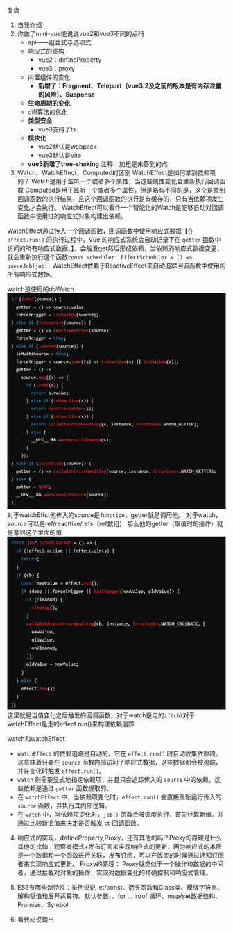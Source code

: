 复盘
1. 自我介绍
2. 你做了mini-vue能说说vue2和vue3不同的点吗
   - api——组合式与选项式
   - 响应式的重构
	   - vue2：defineProperty
	   - vue3：proxy
   - 内置组件的变化
	   - **新增了：Fragment、Teleport（vue3.2及之前的版本是有内存泄露的风险）、Suspense**
   - **生命周期的变化**
   - diff算法的优化
   - **类型安全**
	   - vue3支持了ts
   - **模块化**
	   - vue2默认是webpack
	   - vue3默认是vite
   - **vue3新增了tree-shaking**
注释：加粗是未答到的点
3. Watch、WatchEffect，Computed的区别
   WatchEffect是如何拿到依赖项的？
Watch是用于监听一个或者多个属性，当这些属性变化会重新执行回调函数
Computed是用于监听一个或者多个属性，但是略有不同的是，这个是拿到回调函数的执行结果，且这个回调函数的执行是有缓存的，只有当依赖项发生变化才会执行。
WatchEffect可以看作一个智能化的Watch是能够自动对回调函数中使用过的响应式对象构建出依赖。

WatchEffect通过传入一个回调函数，回调函数中使用响应式数据【在 `effect.run()` 的执行过程中，Vue 的响应式系统会自动记录下在 `getter` 函数中访问的所有响应式数据。】，会触发get然后形成依赖，当依赖的响应式数据变更，就会重新执行这个函数`const scheduler: EffectScheduler = () => queueJob(job);`
WatchEffect依赖于ReactiveEffect来自动追踪回调函数中使用的所有响应式数据。

watch是使用的doWatch
   ![](Pasted%20image%2020240824182024.png)
   对于watchEffct他传入的source是`function`，getter就是调用他。
   对于watch，source可以是ref/reacttive/refs（ref数组）
   那么他的getter（取值时的操作）就是拿到这个里面的值
![](Pasted%20image%2020240824182353.png)
这里就是当值变化之后触发的回调函数，对于watch是走的`if(cb)`对于watchEffect是走的effect.run()来构建依赖追踪

watch和watchEffect
- `watchEffect` 的依赖追踪是自动的，它在 `effect.run()` 时自动收集依赖项。这意味着只要在 `source` 函数内部访问了响应式数据，这些数据都会被追踪，并在变化时触发 `effect.run()`。
- `watch` 则需要显式地指定依赖项，并且只会追踪传入的 `source` 中的依赖。这些依赖是通过 `getter` 函数提取的。
- 在 `watchEffect` 中，当依赖项变化时，`effect.run()` 会直接重新运行传入的 `source` 函数，并执行其内部逻辑。
- 在 `watch` 中，当依赖项变化时，`job()` 函数会被调度执行，首先计算新值，并通过比较新旧值来决定是否触发 `cb` 回调函数。

4. 响应式的实现，defineProperty,Proxy，还有其他的吗？Proxy的原理是什么
其他的比如：观察者模式+发布订阅来实现响应式的更新，因为响应式的本质是一个数据和一个函数进行关联，发布订阅，可以在改变的时候通过通知订阅者来实现响应式更新。
Proxy的原理：
	Proxy就类似于一个操作和数据的中间者，通过拦截对对象的操作，实现对数据变化的精确控制和响应式管理。

5. ES6有哪些新特性：举例说说
let/const、箭头函数和Class类、模版字符串、解构赋值和展开运算符、默认参数、、for ... in/of 循环、map/set数据结构、Promise、Symbol
6. 看代码说输出
   